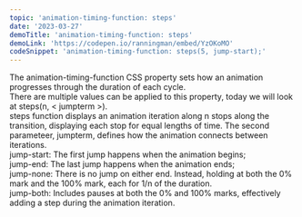 ```yaml
---
topic: 'animation-timing-function: steps'
date: '2023-03-27'
demoTitle: 'animation-timing-function: steps'
demoLink: 'https://codepen.io/ranningman/embed/YzOKoMO'
codeSnippet: 'animation-timing-function: steps(5, jump-start);'
---
```

The animation-timing-function CSS property sets how an animation progresses through the duration of each cycle.  
There are multiple values can be applied to this property, today we will look at steps(n, < jumpterm >).  
steps function displays an animation iteration along n stops along the transition, displaying each stop for equal lengths of time. The second parameteer, jumpterm, defines how the animation connects between iterations.  
jump-start: The first jump happens when the animation begins;  
jump-end: The last jump happens when the animation ends;  
jump-none: There is no jump on either end. Instead, holding at both the 0% mark and the 100% mark, each for 1/n of the duration.  
jump-both: Includes pauses at both the 0% and 100% marks, effectively adding a step during the animation iteration.